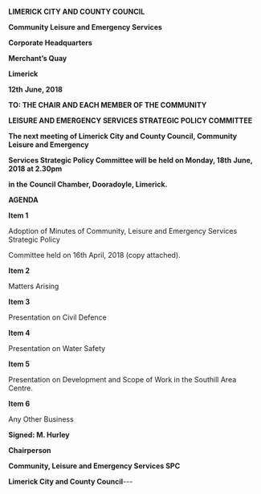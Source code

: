 **LIMERICK CITY AND COUNTY COUNCIL**

**Community Leisure and Emergency Services**

**Corporate Headquarters**

**Merchant’s Quay**

**Limerick**

**12th** **June, 2018**

**TO: THE CHAIR AND EACH MEMBER OF THE COMMUNITY**

**LEISURE AND EMERGENCY SERVICES STRATEGIC POLICY COMMITTEE**

**The next meeting of Limerick City and County Council, Community Leisure and Emergency**

**Services Strategic Policy Committee will be held on Monday, 18th** **June, 2018 at 2.30pm**

**in the** **Council Chamber, Dooradoyle, Limerick.**

**AGENDA**

**Item 1**

Adoption of Minutes of Community, Leisure and Emergency Services Strategic Policy

Committee held on 16th April, 2018 (copy attached).

**Item 2**

Matters Arising

**Item 3**

Presentation on Civil Defence

**Item 4**

Presentation on Water Safety

**Item 5**

Presentation on Development and Scope of Work in the Southill Area Centre.

**Item 6**

Any Other Business

**Signed: M. Hurley**

**Chairperson**

**Community, Leisure and Emergency Services SPC**

**Limerick City and County Council**---

